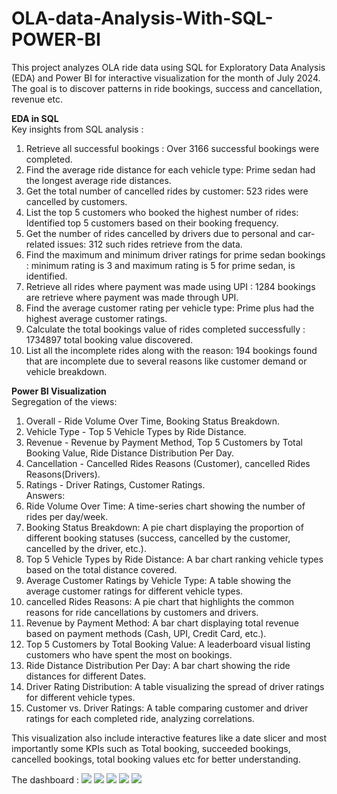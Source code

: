 # OLA-data-Analysis-With-SQL-POWER-BI
This project analyzes OLA ride data using SQL for Exploratory Data Analysis (EDA) and Power BI for interactive visualization for the month of July 2024. The goal is to discover patterns in ride bookings, success and cancellation, revenue etc. <br>

<b> EDA in SQL </b><br>
Key insights from SQL analysis : <br>
1.	Retrieve all successful bookings :  Over 3166 successful bookings were completed.<br>
2.	Find the average ride distance for each vehicle type:  Prime sedan had the longest average ride distances. <br>
3.	Get the total number of cancelled rides by customer:  523 rides were cancelled by customers. <br>
4.	List the top 5 customers who booked the highest number of rides: Identified top 5 customers based on their booking frequency. <br>
5.	Get the number of rides cancelled by drivers due to personal and car-related issues:  312 such rides retrieve from the data. <br>
6.	Find the maximum and minimum driver ratings  for prime sedan bookings :  minimum rating is 3 and maximum rating is 5 for prime sedan, is identified. <br>
7.	Retrieve all rides where payment was made using UPI :  1284 bookings are retrieve where payment was made through UPI. <br>
8.	Find the average customer rating per vehicle type:  Prime plus had the highest average customer ratings. <br>
9.	Calculate the total bookings value of rides completed successfully :  1734897 total booking value discovered.<br>
10.	List all the incomplete rides along with the reason: 194 bookings found that are incomplete due to several reasons like customer demand or vehicle breakdown.<br>

<b> Power BI Visualization </b><br>
Segregation of the views:<br>
1. Overall - Ride Volume Over Time, Booking Status Breakdown. <br>
2. Vehicle Type - Top 5 Vehicle Types by Ride Distance. <br>
3. Revenue - Revenue by Payment Method, Top 5 Customers by Total Booking Value, Ride Distance Distribution Per Day. <br>
4. Cancellation - Cancelled Rides Reasons (Customer), cancelled Rides Reasons(Drivers). <br>
5. Ratings -  Driver Ratings, Customer Ratings. <br>
Answers: <br>
1. Ride Volume Over Time: A time-series chart showing the number of rides per day/week. <br>
2. Booking Status Breakdown: A pie chart displaying the proportion of different
booking statuses (success, cancelled by the customer, cancelled by the driver, etc.). <br>
3. Top 5 Vehicle Types by Ride Distance: A bar chart ranking vehicle types based on the total
distance covered. <br>
4. Average Customer Ratings by Vehicle Type: A table showing the average
customer ratings for different vehicle types. <br>
5. cancelled Rides Reasons: A pie chart that highlights the common reasons for ride
cancellations by customers and drivers. <br>
6. Revenue by Payment Method: A bar chart displaying total revenue based on
payment methods (Cash, UPI, Credit Card, etc.). <br>
7. Top 5 Customers by Total Booking Value: A leaderboard visual listing customers who have
spent the most on bookings. <br>
8. Ride Distance Distribution Per Day: A bar chart showing the ride distances for different Dates. <br>
9. Driver Rating Distribution: A table visualizing the spread of driver ratings for different
vehicle types. <br>
10. Customer vs. Driver Ratings: A table comparing customer and driver ratings for
each completed ride, analyzing correlations. <br>


This visualization also include interactive features like a date slicer and most importantly some KPIs such as Total booking, succeeded bookings, cancelled bookings, total booking values etc for better understanding. <br>

The dashboard : 
<img src=![1](https://github.com/user-attachments/assets/8cafcac1-9624-4236-b8c3-66e6e76f13e9)>
<img src=![2](https://github.com/user-attachments/assets/54202cd3-957f-4ab6-a1c9-dda442af982c)>
<img src=![3](https://github.com/user-attachments/assets/8914fea7-ecf0-4fe5-9c8d-927078c722ac)>
<img src=![4](https://github.com/user-attachments/assets/70fc7fb3-058e-4d73-8012-9f697ab24955)>
<img src=![5](https://github.com/user-attachments/assets/d090c035-9ad7-4472-83c3-a76de8f46635)>








